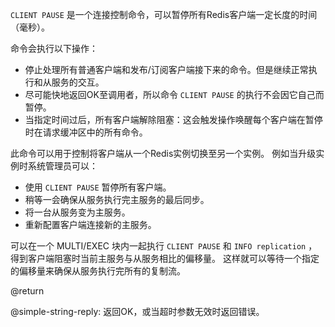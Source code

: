 `CLIENT PAUSE` 是一个连接控制命令，可以暂停所有Redis客户端一定长度的时间（毫秒）。

命令会执行以下操作：

* 停止处理所有普通客户端和发布/订阅客户端接下来的命令。但是继续正常执行和从服务的交互。
* 尽可能快地返回OK至调用者，所以命令 `CLIENT PAUSE` 的执行不会因它自己而暂停。
* 当指定时间过后，所有客户端解除阻塞：这会触发操作唤醒每个客户端在暂停时在请求缓冲区中的所有命令。

此命令可以用于控制将客户端从一个Redis实例切换至另一个实例。
例如当升级实例时系统管理员可以：

* 使用 `CLIENT PAUSE` 暂停所有客户端。
* 稍等一会确保从服务执行完主服务的最后同步。
* 将一台从服务变为主服务。
* 重新配置客户端连接新的主服务。

可以在一个 MULTI/EXEC 块内一起执行 `CLIENT PAUSE` 和 `INFO replication` ，得到客户端阻塞时当前主服务与从服务相比的偏移量。
这样就可以等待一个指定的偏移量来确保从服务执行完所有的复制流。

@return

@simple-string-reply: 返回OK，或当超时参数无效时返回错误。
